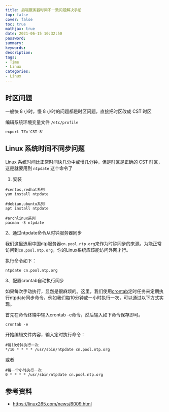 ```yaml
---
title: 后端服务器时间不一致问题解决手册
top: false
cover: false
toc: true
mathjax: true
date: 2021-06-15 10:32:50
password:
summary:
keywords:
description:
tags:
- Time
- Linux
categories:
- Linux
---
```


## 时区问题

一般快 8 小时，慢 8 小时的问题都是时区问题，直接把时区改成 CST 时区

编辑系统环境变量文件 `/etc/profile`

```shell
export TZ='CST-8'
```

## Linux 系统时间不同步问题

Linux 系统时间比正常时间快几分中或慢几分钟，但是时区是正确的 CST 时区，这是就要用到 `ntpdate` 这个命令了

1. 安装

```shell
#centos,redhat系列
yum install ntpdate

#debian,ubuntu系列
apt install ntpdate

#archlinux系列
pacman -S ntpdate
```

2、通过ntpdate命令从时钟服务器同步

我们这里选用中国ntp服务器`cn.pool.ntp.org`来作为时钟同步的来源。为能正常访问到`cn.pool.ntp.org`，你的Linux系统应该能访问外网才行。

执行命令如下：

```
ntpdate cn.pool.ntp.org
```

3、配置crontab自动执行同步

如果每次手动执行，显然是很麻烦的。这里，我们使用[crontab](https://linux265.com/news/3851.html)定时任务来定期执行ntpdate同步命令，例如我们每10分钟或一小时执行一次，可以通过以下方式实现。

首先在命令终端中输入crontab -e命令，然后输入如下命令保存即可。

```
crontab -e
```

开始编辑文件内容，输入定时执行命令：

```
#每10分钟执行一次
*/10 * * * * /usr/sbin/ntpdate cn.pool.ntp.org
```

或者

```
#每一个小时执行一次
0 * * * * /usr/sbin/ntpdate cn.pool.ntp.org
```



## 参考资料

- https://linux265.com/news/6009.html
